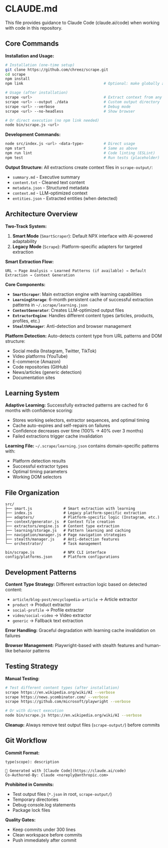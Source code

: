 # CLAUDE.md

This file provides guidance to Claude Code (claude.ai/code) when working with code in this repository.

## Core Commands

**Installation and Usage:**
```bash
# Installation (one-time setup)
git clone https://github.com/chreez/scrape.git
cd scrape
npm install
npm link                                    # Optional: make globally available

# Usage (after installation)
scrape <url>                                # Extract context from any URL
scrape <url> --output ./data                # Custom output directory
scrape <url> --verbose                      # Debug mode
scrape <url> --no-headless                  # Show browser

# Or direct execution (no npm link needed)
node bin/scrape.js <url>
```

**Development Commands:**
```bash
node src/index.js <url> <data-type>         # Direct usage
npm start                                   # Same as above
npm run lint                                # Code linting (ESLint)
npm test                                    # Run tests (placeholder)
```

**Output Structure:** All extractions create context files in `scrape-output/`:
- `summary.md` - Executive summary
- `content.txt` - Cleaned text content  
- `metadata.json` - Structured metadata
- `context.md` - LLM-optimized context
- `entities.json` - Extracted entities (when detected)

## Architecture Overview

**Two-Track System:**
1. **Smart Mode** (`SmartScraper`): Default NPX interface with AI-powered adaptability
2. **Legacy Mode** (`Scrape`): Platform-specific adapters for targeted extraction

**Smart Extraction Flow:**
```
URL → Page Analysis → Learned Patterns (if available) → Default Extraction → Context Generation
```

**Core Components:**
- **`SmartScraper`**: Main extraction engine with learning capabilities
- **`LearningStorage`**: 6-month persistent cache of successful extraction patterns in `~/.scrape/learning.json`
- **`ContextGenerator`**: Creates LLM-optimized output files
- **`ExtractorEngine`**: Handles different content types (articles, products, profiles, etc.)
- **`StealthManager`**: Anti-detection and browser management

**Platform Detection:** Auto-detects content type from URL patterns and DOM structure:
- Social media (Instagram, Twitter, TikTok)
- Video platforms (YouTube)
- E-commerce (Amazon) 
- Code repositories (GitHub)
- News/articles (generic detection)
- Documentation sites

## Learning System

**Adaptive Learning:** Successfully extracted patterns are cached for 6 months with confidence scoring:
- Stores working selectors, extractor sequences, and optimal timing
- Cache auto-expires and self-repairs on failures
- Confidence decreases over time (100% → 40% over 3 months)
- Failed extractions trigger cache invalidation

**Learning File:** `~/.scrape/learning.json` contains domain-specific patterns with:
- Platform detection results
- Successful extractor types
- Optimal timing parameters
- Working DOM selectors

## File Organization
```
src/
├── smart.js              # Smart extraction with learning
├── index.js              # Legacy platform-specific extraction
├── adapters/             # Platform-specific logic (Instagram, etc.)
├── context/generator.js  # Context file creation
├── extractors/engine.js  # Content type extraction
├── learning/storage.js   # Pattern learning and caching
├── navigation/manager.js # Page navigation strategies
├── stealth/manager.js    # Anti-detection features
└── orchestrator/         # Task management

bin/scrape.js             # NPX CLI interface
config/platforms.json     # Platform configurations
```

## Development Patterns

**Content Type Strategy:** Different extraction logic based on detected content:
- `article/blog-post/encyclopedia-article` → Article extractor
- `product` → Product extractor  
- `social-profile` → Profile extractor
- `video/social-video` → Video extractor
- `generic` → Fallback text extraction

**Error Handling:** Graceful degradation with learning cache invalidation on failures

**Browser Management:** Playwright-based with stealth features and human-like behavior patterns

## Testing Strategy

**Manual Testing:**
```bash
# Test different content types (after installation)
scrape https://en.wikipedia.org/wiki/AI --verbose
scrape https://news.ycombinator.com/ --verbose
scrape https://github.com/microsoft/playwright --verbose

# Or with direct execution
node bin/scrape.js https://en.wikipedia.org/wiki/AI --verbose
```

**Cleanup:** Always remove test output files (`scrape-output/`) before commits

## Git Workflow

**Commit Format:**
```
type(scope): description

🤖 Generated with [Claude Code](https://claude.ai/code)
Co-Authored-By: Claude <noreply@anthropic.com>
```

**Prohibited in Commits:**
- Test output files (`*.json` in root, `scrape-output/`)
- Temporary directories
- Debug console.log statements
- Package lock files

**Quality Gates:**
- Keep commits under 300 lines
- Clean workspace before commits
- Push immediately after commit